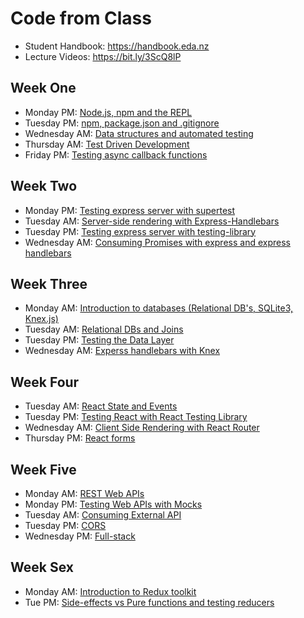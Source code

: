 # Code from Class

* Student Handbook: https://handbook.eda.nz
* Lecture Videos: https://bit.ly/3ScQ8lP

## Week One

* Monday PM: [Node.js, npm and the REPL](./week1/mon-pm)
* Tuesday PM: [npm, package.json and .gitignore](./week1/tue-pm)
* Wednesday AM: [Data structures and automated testing](./week1/wed-am)
* Thursday AM: [Test Driven Development](./week1/thur-am)
* Friday PM: [Testing async callback functions](./week1/fri-pm)

## Week Two

* Monday PM: [Testing express server with supertest](./week2/mon-pm)
* Tuesday AM: [Server-side rendering with Express-Handlebars](./week2/tue-am)
* Tuesday PM: [Testing express server with testing-library](./week2/tue-pm)
* Wednesday AM: [Consuming Promises with express and express handlebars](./week2/wed-am)

## Week Three

* Monday AM: [Introduction to databases (Relational DB's, SQLite3, Knex.js)](./week3/mon-am)
* Tuesday AM: [Relational DBs and Joins](./week3/tue-am)
* Tuesday PM: [Testing the Data Layer](./week3/tue-pm)
* Wednesday AM: [Experss handlebars with Knex](./week3/wed-am)

## Week Four

* Tuesday AM: [React State and Events](./week4/tue-am)
* Tuesday PM: [Testing React with React Testing Library](./week4/tue-pm)
* Wednesday AM: [Client Side Rendering with React Router](./week4/wed-am)
* Thursday PM: [React forms](./week4/thu-pm)

## Week Five

* Monday AM: [REST Web APIs](./week5/mon-am)
* Monday PM: [Testing Web APIs with Mocks](./week5/mon-pm)
* Tuesday AM: [Consuming External API](./week5/tue-am)
* Tuesday PM: [CORS](./week5/tue-pm)
* Wednesday PM: [Full-stack](./week5/wed-am)

## Week Sex

* Monday AM: [Introduction to Redux toolkit ](./week6/mon-am)
* Tue PM: [Side-effects vs Pure functions and testing reducers](./week6/tue-pm)